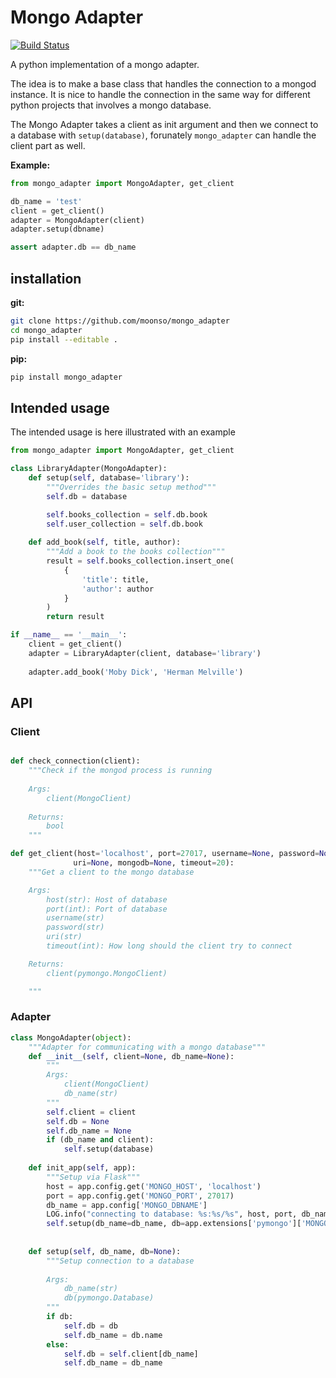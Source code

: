 # Mongo Adapter

[![Build Status][travis-img]][travis-url]

A python implementation of a mongo adapter.

The idea is to make a base class that handles the connection to a mongod instance.
It is nice to handle the connection in the same way for different python projects that involves a mongo database.

The Mongo Adapter takes a client as init argument and then we connect to a database with `setup(database)`, forunately `mongo_adapter` can handle the client part as well.

**Example:**

```python
from mongo_adapter import MongoAdapter, get_client

db_name = 'test'
client = get_client()
adapter = MongoAdapter(client)
adapter.setup(dbname)

assert adapter.db == db_name
```

## installation

**git:**

```bash
git clone https://github.com/moonso/mongo_adapter
cd mongo_adapter
pip install --editable .
```

**pip:**
```bash
pip install mongo_adapter
```


## Intended usage

The intended usage is here illustrated with an example

```python
from mongo_adapter import MongoAdapter, get_client

class LibraryAdapter(MongoAdapter):
	def setup(self, database='library'):
		"""Overrides the basic setup method"""
		self.db = database

		self.books_collection = self.db.book
		self.user_collection = self.db.book
	
	def add_book(self, title, author):
		"""Add a book to the books collection"""
		result = self.books_collection.insert_one(
			{
				'title': title,
				'author': author
			}
		)
		return result

if __name__ == '__main__':
	client = get_client()
	adapter = LibraryAdapter(client, database='library')
	
	adapter.add_book('Moby Dick', 'Herman Melville')

```

## API

### Client

```python

def check_connection(client):
    """Check if the mongod process is running
    
    Args:
        client(MongoClient)
    
    Returns:
        bool
    """

def get_client(host='localhost', port=27017, username=None, password=None,
              uri=None, mongodb=None, timeout=20):
    """Get a client to the mongo database

    Args:
        host(str): Host of database
        port(int): Port of database
        username(str)
        password(str)
        uri(str)
        timeout(int): How long should the client try to connect

    Returns:
        client(pymongo.MongoClient)

    """

```

### Adapter

```python
class MongoAdapter(object):
    """Adapter for communicating with a mongo database"""
    def __init__(self, client=None, db_name=None):
        """
        Args:
            client(MongoClient)
            db_name(str)
        """
        self.client = client
        self.db = None
        self.db_name = None
        if (db_name and client):
            self.setup(database)
    
    def init_app(self, app):
        """Setup via Flask"""
        host = app.config.get('MONGO_HOST', 'localhost')
        port = app.config.get('MONGO_PORT', 27017)
        db_name = app.config['MONGO_DBNAME']
        LOG.info("connecting to database: %s:%s/%s", host, port, db_name)
        self.setup(db_name=db_name, db=app.extensions['pymongo']['MONGO'][1])
        
    
    def setup(self, db_name, db=None):
        """Setup connection to a database
        
        Args:
            db_name(str)
            db(pymongo.Database)
        """
        if db:
            self.db = db
            self.db_name = db.name
        else:
            self.db = self.client[db_name]
            self.db_name = db_name
```


[travis-url]: https://travis-ci.org/moonso/mongo_adapter
[travis-img]: https://img.shields.io/travis/moonso/mongo_adapter/master.svg?style=flat-square

